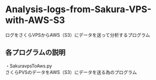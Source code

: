 # Analysis-logs-from-Sakura-VPS-with-AWS-S3
ログをさくらVPSからAWS（S3）にデータを送って分析するプログラム
## 各プログラムの説明
・SakuravpsToAws.py<br>
さくらPVSのデータをAWS（S3）にデータを送る為のプログラム
